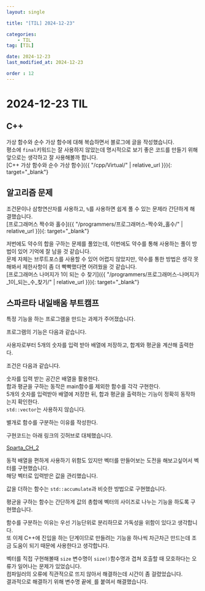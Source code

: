 ```yaml
---
layout: single

title: "[TIL] 2024-12-23"

categories:
    - TIL
tag: [TIL]

date: 2024-12-23
last_modified_at: 2024-12-23

order : 12
---
```


# 2024-12-23 TIL

## C++

가상 함수와 순수 가상 함수에 대해 복습하면서 블로그에 글을 작성했습니다.  
평소에 `final`키워드는 잘 사용하지 않았는데 명시적으로 보기 좋은 코드를 만들기 위해 앞으로는 생각하고 잘 사용해볼까 합니다.  
[C++ 가상 함수와 순수 가상 함수]({{ "/cpp/Virtual/" | relative_url }}){: target="_blank"}

## 알고리즘 문제

조건문이나 삼항연산자를 사용하고, `%`를 사용하면 쉽게 풀 수 있는 문제라 간단하게 해결했습니다.  
[프로그래머스 짝수와 홀수]({{ "/programmers/프로그래머스-짝수와_홀수/" | relative_url }}){: target="_blank"}

저번에도 약수의 합을 구하는 문제를 풀었는데, 이번에도 약수를 통해 사용하는 풀이 방법이 있어 기억에 잘 남을 것 같습니다.  
문제 자체는 브루트포스를 사용할 수 있어 어렵지 않았지만, 약수를 통한 방법은 생각 못해봐서 제한사항이 좀 더 빡빡했다면 어려웠을 것 같습니다.  
[프로그래머스 나머지가 1이 되는 수 찾기]({{ "/programmers/프로그래머스-나머지가_1이_되는_수_찾기/" | relative_url }}){: target="_blank"}

## 스파르타 내일배움 부트캠프

특정 기능을 하는 프로그램을 만드는 과제가 주어졌습니다.  

프로그램의 기능은 다음과 같습니다.

사용자로부터 5개의 숫자를 입력 받아 배열에 저장하고, 합계와 평균을 계산해 출력한다.

조건은 다음과 같습니다.

숫자를 입력 받는 공간은 배열을 활용한다.  
합과 평균을 구하는 동작은 main함수를 제외한 함수를 각각 구현한다.  
5개의 숫자를 입력받아 배열에 저장한 뒤, 합과 평균을 출력하는 기능이 정확히 동작하는지 확인한다.  
`std::vector`는 사용하지 않습니다.

별개로 함수를 구분하는 이유를 작성한다.

구현코드는 아래 링크의 깃허브로 대체했습니다.

[Sparta_CH_2](https://github.com/SeonBab/Sparta)

동적 배열을 편하게 사용하기 위함도 있지만 벡터를 만들어보는 도전을 해보고싶어서 벡터를 구현했습니다.  
해당 벡터로 입력받은 값을 관리했습니다.

값을 더하는 함수는 `std::accumulate`과 비슷한 방법으로 구현했습니다.

평균을 구하는 함수는 간단하게 값의 총합에 벡터의 사이즈로 나누는 기능을 하도록 구현했습니다.

함수를 구분하는 이유는 우선 기능단위로 분리하므로 가독성을 위함이 있다고 생각합니다.  
또 이제 C++에 진입을 하는 단계이므로 만들려는 기능을 하나씩 차근차근 만드는데 조금 도움이 되기 때문에 사용한다고 생각합니다.

벡터를 직접 구현해볼때 `size` 변수명이 `size()`함수명과 겹쳐 호출할 때 모호하다는 오류가 일어나는 문제가 있었습니다.  
컴파일러의 오류에 직관적으로 뜨지 않아서 해결하는데 시간이 좀 걸렸었습니다.  
결과적으로 해결하기 위해 변수명 끝에`_`를 붙여서 해결했습니다.